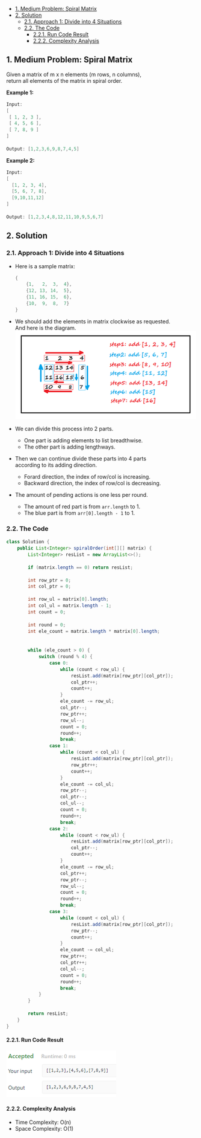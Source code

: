<!-- TOC -->

- [1. Medium Problem: Spiral Matrix](#1-medium-problem-spiral-matrix)
- [2. Solution](#2-solution)
  - [2.1. Approach 1: Divide into 4 Situations](#21-approach-1-divide-into-4-situations)
  - [2.2. The Code](#22-the-code)
    - [2.2.1. Run Code Result](#221-run-code-result)
    - [2.2.2. Complexity Analysis](#222-complexity-analysis)

<!-- /TOC -->

## 1. Medium Problem: Spiral Matrix
Given a matrix of m x n elements (m rows, n columns),  
return all elements of the matrix in spiral order.  

**Example 1:**  
```java
Input:
[
 [ 1, 2, 3 ],
 [ 4, 5, 6 ],
 [ 7, 8, 9 ]
]

Output: [1,2,3,6,9,8,7,4,5]
```

**Example 2:**  
```java
Input:
[
  [1, 2, 3, 4],
  [5, 6, 7, 8],
  [9,10,11,12]
]

Output: [1,2,3,4,8,12,11,10,9,5,6,7]
```

## 2. Solution

### 2.1. Approach 1: Divide into 4 Situations
- Here is a sample matrix:  
  ```java
  {
      {1,   2,  3,  4},
      {12, 13, 14,  5},
      {11, 16, 15,  6},
      {10,  9,  8,  7}
  }
  ```

- We should add the elements in matrix clockwise as requested.  
  And here is the diagram.
  ![pic](../99.images/2020-10-26-09-17-07.png)

- We can divide this process into 2 parts.  
  - One part is adding elements to list breadthwise.  
  - The other part is adding lengthways.

- Then we can continue divide these parts into 4 parts  
  according to its adding direction.
  - Forard direction, the index of row/col is increasing.
  - Backward direction, the index of row/col is decreasing.

- The amount of pending actions is one less per round.
  - The amount of red part is from `arr.length` to 1.
  - The blue part is from `arr[0].length - 1` to 1.

### 2.2. The Code
```java
class Solution {
    public List<Integer> spiralOrder(int[][] matrix) {
        List<Integer> resList = new ArrayList<>();

        if (matrix.length == 0) return resList;

        int row_ptr = 0;
        int col_ptr = 0;

        int row_ul = matrix[0].length;
        int col_ul = matrix.length - 1;
        int count = 0;

        int round = 0;
        int ele_count = matrix.length * matrix[0].length;


        while (ele_count > 0) {
            switch (round % 4) {
                case 0:
                    while (count < row_ul) {
                        resList.add(matrix[row_ptr][col_ptr]);
                        col_ptr++;
                        count++;
                    }
                    ele_count -= row_ul;
                    col_ptr--;
                    row_ptr++;
                    row_ul--;
                    count = 0;
                    round++;
                    break;
                case 1:
                    while (count < col_ul) {
                        resList.add(matrix[row_ptr][col_ptr]);
                        row_ptr++;
                        count++;
                    }
                    ele_count -= col_ul;
                    row_ptr--;
                    col_ptr--;
                    col_ul--;
                    count = 0;
                    round++;
                    break;
                case 2:
                    while (count < row_ul) {
                        resList.add(matrix[row_ptr][col_ptr]);
                        col_ptr--;
                        count++;
                    }
                    ele_count -= row_ul;
                    col_ptr++;
                    row_ptr--;
                    row_ul--;
                    count = 0;
                    round++;
                    break;
                case 3:
                    while (count < col_ul) {
                        resList.add(matrix[row_ptr][col_ptr]);
                        row_ptr--;
                        count++;
                    }
                    ele_count -= col_ul;
                    row_ptr++;
                    col_ptr++;
                    col_ul--;
                    count = 0;
                    round++;
                    break;
            }
        }

        return resList;
    }
}
```

#### 2.2.1. Run Code Result
![pic](../99.images/2020-10-26-09-54-07.png)

#### 2.2.2. Complexity Analysis
- Time Complexity: O(n)
- Space Complexity: O(1)